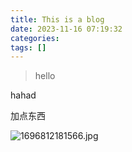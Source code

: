```yaml
---
title: This is a blog
date: 2023-11-16 07:19:32
categories: 
tags: []
---
```

> hello


hahad

加点东西

![1696812181566.jpg](https://github.com/naosense/naosense.github.io/assets/2225426/46dcbf29-5da4-41d4-b262-a03b78a20c6c)


